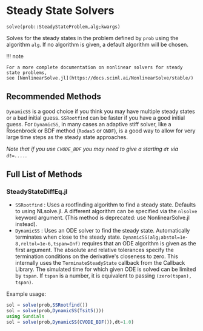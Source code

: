 # Steady State Solvers

`solve(prob::SteadyStateProblem,alg;kwargs)`

Solves for the steady states in the problem defined by `prob` using the algorithm
`alg`. If no algorithm is given, a default algorithm will be chosen.

!!! note

    For a more complete documentation on nonlinear solvers for steady state problems,
    see [NonlinearSolve.jl](https://docs.sciml.ai/NonlinearSolve/stable/)

## Recommended Methods

`DynamicSS` is a good choice if you think you may have multiple steady states
or a bad initial guess. `SSRootfind` can be faster if you have a good initial
guess. For `DynamicSS`, in many cases an adaptive stiff solver, like a
Rosenbrock or BDF method (`Rodas5` or `QNDF`), is a good way to allow for very
large time steps as the steady state approaches.

*Note that if you use `CVODE_BDF` you may need to give a starting `dt` via `dt=....`.*

## Full List of Methods

### SteadyStateDiffEq.jl

- `SSRootfind` : Uses a rootfinding algorithm to find a steady state. Defaults
  to using NLsolve.jl. A different algorithm can be specified via the `nlsolve`
  keyword argument. (This method is deprecated: use NonlinearSolve.jl instead).
- `DynamicSS` : Uses an ODE solver to find the steady state. Automatically
  terminates when close to the steady state.
  `DynamicSS(alg;abstol=1e-8,reltol=1e-6,tspan=Inf)` requires that an
  ODE algorithm is given as the first argument.  The absolute and
  relative tolerances specify the termination conditions on the
  derivative's closeness to zero.  This internally uses the
  `TerminateSteadyState` callback from the Callback Library.  The
  simulated time for which given ODE is solved can be limited by
  `tspan`.  If `tspan` is a number, it is equivalent to passing
  `(zero(tspan), tspan)`.

Example usage:

```julia
sol = solve(prob,SSRootfind())
sol = solve(prob,DynamicSS(Tsit5()))
using Sundials
sol = solve(prob,DynamicSS(CVODE_BDF()),dt=1.0)
```
